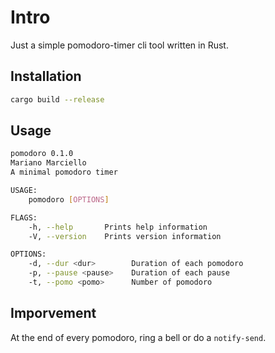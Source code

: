 # Intro
Just a simple pomodoro-timer cli tool written in Rust.

## Installation
```sh
cargo build --release
```
## Usage
```sh
pomodoro 0.1.0
Mariano Marciello
A minimal pomodoro timer

USAGE:
    pomodoro [OPTIONS]

FLAGS:
    -h, --help       Prints help information
    -V, --version    Prints version information

OPTIONS:
    -d, --dur <dur>        Duration of each pomodoro
    -p, --pause <pause>    Duration of each pause
    -t, --pomo <pomo>      Number of pomodoro
```

## Imporvement
At the end of every pomodoro, ring a bell or do a `notify-send`.
